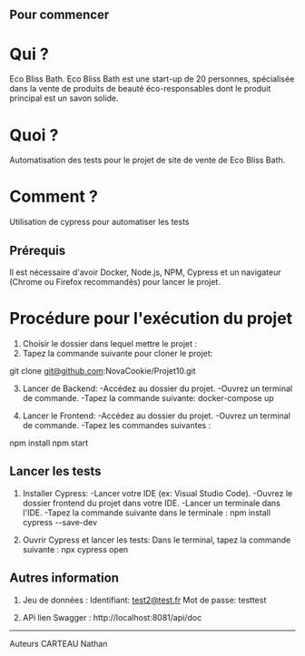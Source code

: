 ## Pour commencer ##

# Qui ? 
Eco Bliss Bath.
Eco Bliss Bath est une start-up de 20 personnes, spécialisée dans la vente de produits de beauté éco-responsables dont le produit principal est un savon solide.

# Quoi ?
Automatisation des tests pour le projet de site de vente de Eco Bliss Bath.

# Comment ? 
Utilisation de cypress pour automatiser les tests

## Prérequis ##
Il est nécessaire d'avoir Docker, Node.js, NPM, Cypress et un navigateur (Chrome ou Firefox recommandés) pour lancer le projet.

# Procédure pour l'exécution du projet

1. Choisir le dossier dans lequel mettre le projet :
2. Tapez la commande suivante pour cloner le projet:

git clone git@github.com:NovaCookie/Projet10.git

3. Lancer de Backend:
-Accédez au dossier du projet.
-Ouvrez un terminal de commande.
-Tapez la commande suivante:
docker-compose up

4. Lancer le Frontend:
-Accédez au dossier du projet.
-Ouvrez un terminal de commande.
-Tapez les commandes suivantes :

npm install
npm start

## Lancer les tests ##

1. Installer Cypress:
-Lancer votre IDE (ex: Visual Studio Code).
-Ouvrez le dossier frontend du projet  dans votre IDE.
-Lancer un terminale dans l'IDE.
-Tapez la commande suivante dans le terminale :
npm install cypress --save-dev

2. Ouvrir Cypress et lancer les tests:
Dans le terminal, tapez la commande suivante :
npx cypress open

## Autres information ##

1. Jeu de données :
Identifiant: test2@test.fr
Mot de passe: testtest

2. APi
lien Swagger : http://localhost:8081/api/doc

-----------------------------------------------
Auteurs
CARTEAU Nathan

